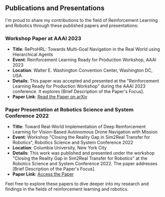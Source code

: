 ## Publications and Presentations

I'm proud to share my contributions to the field of Reinforcement Learning and Robotics through these published papers and presentations:

### Workshop Paper at AAAI 2023

- **Title**: ReProHRL: Towards Multi-Goal Navigation in the Real World using Hierarchical Agents
- **Event**: Reinforcement Learning Ready for Production Workshop, AAAI 2023
- **Location**: Walter E. Washington Convention Center, Washington DC, USA
- **Details**: This paper was accepted and presented at the "Reinforcement Learning Ready for Production Workshop" during the AAAI 2023 conference. It explores [Brief Description of the Paper's Focus].
- **Paper Link**: [Read the Paper on arXiv](https://arxiv.org/abs/2308.08737)

### Paper Presentation at Robotics Science and System Conference 2022

- **Title**: Toward Real-World Implementation of Deep Reinforcement Learning for Vision-Based Autonomous Drone Navigation with Mission
- **Event**: Workshop "Closing the Reality Gap in Sim2Real Transfer for Robotics", Robotics Science and System Conference 2022
- **Location**: Columbia University, New York City
- **Details**: This work was published and presented under the workshop "Closing the Reality Gap in Sim2Real Transfer for Robotics" at the Robotics Science and System Conference 2022. The paper addresses [Brief Description of the Paper's Focus].
- **Paper Link**: [Access the Paper](https://sim2real.github.io/assets/papers/2022/navardi.pdf)

Feel free to explore these papers to dive deeper into my research and findings in the fields of reinforcement learning and robotics.
